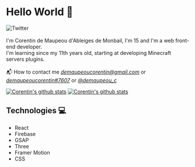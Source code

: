 # Hello World 👋

![Twitter](https://img.shields.io/twitter/follow/demaupeou_c?color=03adfc&style=for-the-badge)
<br><br>
I'm Corentin de Maupeou d'Ableiges de Monbail, I'm 15 and I'm a web front-end developer.
<br>
I'm learning since my 11th years old, starting at developing Minecraft servers plugins.
<br><br>
📬 How to contact me *demaupeoucorentin@gmail.com* or [*demaupeoucorentin#7607*](http://discord.com/) or [*@demaupeou_c*](https://twitter.com/demaupeou_c)

[![Corentin's github stats](https://github-readme-stats.vercel.app/api?username=donaldtrumpyyy)](https://github.com/donaldtrumpyyy/github-readme-stats)
[![Corentin's github stats](https://github-readme-stats.vercel.app/api/top-langs/?username=donaldtrumpyyy&hide=html,&hide_border=true&title_color=5391FE&text_color=555)](https://github.com/donaldtrumpyyy/github-readme-stats)

## Technologies 💻

- React
- Firebase
- GSAP
- Three
- Framer Motion
- CSS



<!--
**donaldtrumpyyy/donaldtrumpyyy** is a ✨ _special_ ✨ repository because its `README.md` (this file) appears on your GitHub profile.

Here are some ideas to get you started:

- 🔭 I’m currently working on ...
- 🌱 I’m currently learning ...
- 👯 I’m looking to collaborate on ...
- 🤔 I’m looking for help with ...
- 💬 Ask me about ...
- 📫 How to reach me: ...
- 😄 Pronouns: ...
- ⚡ Fun fact: ...
-->
